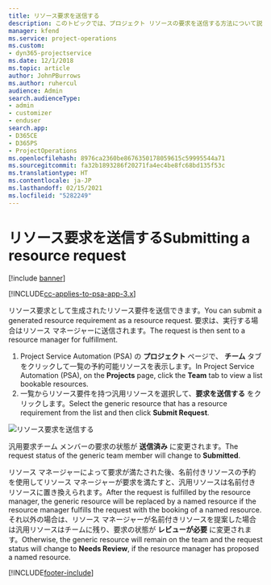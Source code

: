 ```yaml
---
title: リソース要求を送信する
description: このトピックでは、プロジェクト リソースの要求を送信する方法について説明します。
manager: kfend
ms.service: project-operations
ms.custom:
- dyn365-projectservice
ms.date: 12/1/2018
ms.topic: article
author: JohnPBurrows
ms.author: ruhercul
audience: Admin
search.audienceType:
- admin
- customizer
- enduser
search.app:
- D365CE
- D365PS
- ProjectOperations
ms.openlocfilehash: 8976ca2360be8676350178059615c59995544a71
ms.sourcegitcommit: fa32b1893286f20271fa4ec4be8fc68bd135f53c
ms.translationtype: HT
ms.contentlocale: ja-JP
ms.lasthandoff: 02/15/2021
ms.locfileid: "5282249"
---
```

# <a name="submitting-a-resource-request"></a><span data-ttu-id="e0da5-103">リソース要求を送信する</span><span class="sxs-lookup"><span data-stu-id="e0da5-103">Submitting a resource request</span></span>

[!include [banner](../includes/psa-now-project-operations.md)]

[!INCLUDE[cc-applies-to-psa-app-3.x](../includes/cc-applies-to-psa-app-3x.md)]

<span data-ttu-id="e0da5-104">リソース要求として生成されたリソース要件を送信できます。</span><span class="sxs-lookup"><span data-stu-id="e0da5-104">You can submit a generated resource requirement as a resource request.</span></span> <span data-ttu-id="e0da5-105">要求は、実行する場合はリソース マネージャーに送信されます。</span><span class="sxs-lookup"><span data-stu-id="e0da5-105">The request is then sent to a resource manager for fulfillment.</span></span>

1. <span data-ttu-id="e0da5-106">Project Service Automation (PSA) の **プロジェクト** ページで、 **チーム** タブをクリックして一覧の予約可能リソースを表示します。</span><span class="sxs-lookup"><span data-stu-id="e0da5-106">In Project Service Automation (PSA), on the **Projects** page, click the **Team** tab to view a list bookable resources.</span></span> 
2. <span data-ttu-id="e0da5-107">一覧からリソース要件を持つ汎用リソースを選択して、**要求を送信する** をクリックします。</span><span class="sxs-lookup"><span data-stu-id="e0da5-107">Select the generic resource that has a resource requirement from the list and then click **Submit Request**.</span></span>

![リソース要求を送信する](media/RM-how-to-18.png)

<span data-ttu-id="e0da5-109">汎用要求チーム メンバーの要求の状態が **送信済み** に変更されます。</span><span class="sxs-lookup"><span data-stu-id="e0da5-109">The request status of the generic team member will change to **Submitted**.</span></span>

<span data-ttu-id="e0da5-110">リソース マネージャーによって要求が満たされた後、名前付きリソースの予約を使用してリソース マネージャーが要求を満たすと、汎用リソースは名前付きリソースに置き換えられます。</span><span class="sxs-lookup"><span data-stu-id="e0da5-110">After the request is fulfilled by the resource manager, the generic resource will be replaced by a named resource if the resource manager fulfills the request with the booking of a named resource.</span></span> <span data-ttu-id="e0da5-111">それ以外の場合は、リソース マネージャーが名前付きリソースを提案した場合は汎用リソースはチームに残り、要求の状態が **レビューが必要** に変更されます。</span><span class="sxs-lookup"><span data-stu-id="e0da5-111">Otherwise, the generic resource will remain on the team and the request status will change to **Needs Review**, if the resource manager has proposed a named resource.</span></span>


[!INCLUDE[footer-include](../includes/footer-banner.md)]